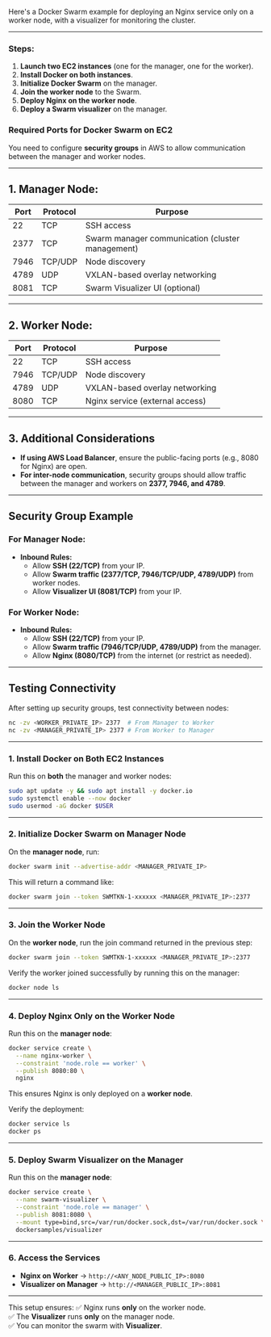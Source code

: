 Here's a Docker Swarm example for deploying an Nginx service only on a worker node, with a visualizer for monitoring the cluster.

---

### **Steps:**
1. **Launch two EC2 instances** (one for the manager, one for the worker).
2. **Install Docker on both instances**.
3. **Initialize Docker Swarm** on the manager.
4. **Join the worker node** to the Swarm.
5. **Deploy Nginx on the worker node**.
6. **Deploy a Swarm visualizer** on the manager.

### **Required Ports for Docker Swarm on EC2**
You need to configure **security groups** in AWS to allow communication between the manager and worker nodes.

---

## **1. Manager Node:**
| Port | Protocol | Purpose |
|------|---------|---------|
| 22   | TCP     | SSH access |
| 2377 | TCP     | Swarm manager communication (cluster management) |
| 7946 | TCP/UDP | Node discovery |
| 4789 | UDP     | VXLAN-based overlay networking |
| 8081 | TCP     | Swarm Visualizer UI (optional) |

---

## **2. Worker Node:**
| Port | Protocol | Purpose |
|------|---------|---------|
| 22   | TCP     | SSH access |
| 7946 | TCP/UDP | Node discovery |
| 4789 | UDP     | VXLAN-based overlay networking |
| 8080 | TCP     | Nginx service (external access) |

---

## **3. Additional Considerations**
- **If using AWS Load Balancer**, ensure the public-facing ports (e.g., 8080 for Nginx) are open.
- **For inter-node communication**, security groups should allow traffic between the manager and workers on **2377, 7946, and 4789**.

---

## **Security Group Example**
### **For Manager Node:**
- **Inbound Rules:**
  - Allow **SSH (22/TCP)** from your IP.
  - Allow **Swarm traffic (2377/TCP, 7946/TCP/UDP, 4789/UDP)** from worker nodes.
  - Allow **Visualizer UI (8081/TCP)** from your IP.

### **For Worker Node:**
- **Inbound Rules:**
  - Allow **SSH (22/TCP)** from your IP.
  - Allow **Swarm traffic (7946/TCP/UDP, 4789/UDP)** from the manager.
  - Allow **Nginx (8080/TCP)** from the internet (or restrict as needed).

---

## **Testing Connectivity**
After setting up security groups, test connectivity between nodes:

```sh
nc -zv <WORKER_PRIVATE_IP> 2377  # From Manager to Worker
nc -zv <MANAGER_PRIVATE_IP> 2377 # From Worker to Manager
```

---

### **1. Install Docker on Both EC2 Instances**
Run this on **both** the manager and worker nodes:

```sh
sudo apt update -y && sudo apt install -y docker.io
sudo systemctl enable --now docker
sudo usermod -aG docker $USER
```

---

### **2. Initialize Docker Swarm on Manager Node**
On the **manager node**, run:

```sh
docker swarm init --advertise-addr <MANAGER_PRIVATE_IP>
```

This will return a command like:

```sh
docker swarm join --token SWMTKN-1-xxxxxx <MANAGER_PRIVATE_IP>:2377
```

---

### **3. Join the Worker Node**
On the **worker node**, run the join command returned in the previous step:

```sh
docker swarm join --token SWMTKN-1-xxxxxx <MANAGER_PRIVATE_IP>:2377
```

Verify the worker joined successfully by running this on the manager:

```sh
docker node ls
```

---

### **4. Deploy Nginx Only on the Worker Node**
Run this on the **manager node**:

```sh
docker service create \
  --name nginx-worker \
  --constraint 'node.role == worker' \
  --publish 8080:80 \
  nginx
```

This ensures Nginx is only deployed on a **worker node**.

Verify the deployment:

```sh
docker service ls
docker ps
```

---

### **5. Deploy Swarm Visualizer on the Manager**
Run this on the **manager node**:

```sh
docker service create \
  --name swarm-visualizer \
  --constraint 'node.role == manager' \
  --publish 8081:8080 \
  --mount type=bind,src=/var/run/docker.sock,dst=/var/run/docker.sock \
  dockersamples/visualizer
```

---

### **6. Access the Services**
- **Nginx on Worker** → `http://<ANY_NODE_PUBLIC_IP>:8080`
- **Visualizer on Manager** → `http://<MANAGER_PUBLIC_IP>:8081`

---

This setup ensures:
✅ Nginx runs **only** on the worker node.  
✅ The **Visualizer** runs **only** on the manager node.  
✅ You can monitor the swarm with **Visualizer**.
